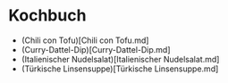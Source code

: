 # Kochbuch

- (Chili con Tofu)[Chili con Tofu.md]
- (Curry-Dattel-Dip)[Curry-Dattel-Dip.md]
- (Italienischer Nudelsalat)[Italienischer Nudelsalat.md]
- (Türkische Linsensuppe)[Türkische Linsensuppe.md]

